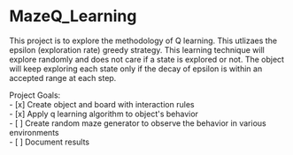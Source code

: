 # MazeQ_Learning

This project is to explore the methodology of Q learning. This utlizaes the epsilon (exploration rate) greedy strategy. This learning technique will explore randomly and does not care if a state is explored or not. The object will keep exploring each state only if the decay of epsilon is within an accepted range at each step. 

Project Goals:<br/>
          - [x] Create object and board with interaction rules<br/>
          - [x] Apply q learning algorithm to object's behavior<br/>
          - [ ] Create random maze generator to observe the behavior in various environments<br/>
          - [ ] Document results<br/> <br/>
